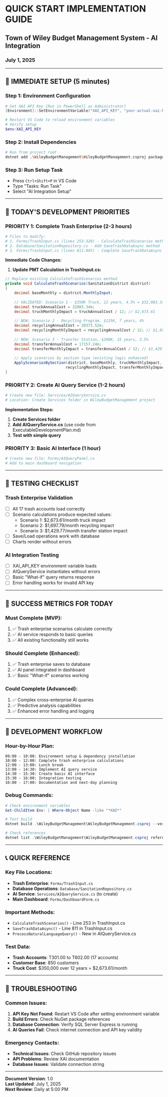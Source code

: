# QUICK START IMPLEMENTATION GUIDE
## Town of Wiley Budget Management System - AI Integration
### July 1, 2025

---

## 🚀 **IMMEDIATE SETUP (5 minutes)**

### Step 1: Environment Configuration
```powershell
# Set XAI API Key (Run in PowerShell as Administrator)
[Environment]::SetEnvironmentVariable("XAI_API_KEY", "your-actual-xai-key", "Machine")

# Restart VS Code to reload environment variables
# Verify setup
$env:XAI_API_KEY
```

### Step 2: Install Dependencies
```bash
# Run from project root
dotnet add .\WileyBudgetManagement\WileyBudgetManagement.csproj package Newtonsoft.Json
```

### Step 3: Run Setup Task
- Press `Ctrl+Shift+P` in VS Code
- Type "Tasks: Run Task"
- Select "AI Integration Setup"

---

## 📝 **TODAY'S DEVELOPMENT PRIORITIES**

### PRIORITY 1: Complete Trash Enterprise (2-3 hours)
```bash
# Files to modify:
# 1. Forms/TrashInput.cs (lines 253-320) - CalculateTrashScenarios method
# 2. Database/SanitationRepository.cs - Add SaveTrashDataAsync method
# 3. Forms/TrashInput.cs (lines 811-845) - Complete SaveTrashDataAsync
```

**Immediate Code Changes:**
1. **Update PMT Calculation in TrashInput.cs:**
```csharp
// Replace existing CalculateTrashScenarios method
private void CalculateTrashScenarios(SanitationDistrict district)
{
    decimal baseMonthly = district.MonthlyInput;
    
    // VALIDATED: Scenario 1 - $350K Truck, 12 years, 4.5% = $32,083.34/year
    decimal truckAnnualCost = 32083.34m;
    decimal truckMonthlyImpact = truckAnnualCost / 12; // $2,673.61
    
    // NEW: Scenario 2 - Recycling Program, $125K, 7 years, 4%
    decimal recyclingAnnualCost = 20373.52m;
    decimal recyclingMonthlyImpact = recyclingAnnualCost / 12; // $1,697.79
    
    // NEW: Scenario 3 - Transfer Station, $200K, 15 years, 3.5%
    decimal transferAnnualCost = 17157.24m;
    decimal transferMonthlyImpact = transferAnnualCost / 12; // $1,429.77
    
    // Apply scenarios by section type (existing logic enhanced)
    ApplyScenariosBySection(district, baseMonthly, truckMonthlyImpact, 
                           recyclingMonthlyImpact, transferMonthlyImpact);
}
```

### PRIORITY 2: Create AI Query Service (1-2 hours)
```bash
# Create new file: Services/AIQueryService.cs
# Location: Create Services folder in WileyBudgetManagement project
```

**Implementation Steps:**
1. **Create Services folder**
2. **Add AIQueryService.cs** (use code from ExecutableDevelopmentPlan.md)
3. **Test with simple query**

### PRIORITY 3: Basic AI Interface (1 hour)
```bash
# Create new file: Forms/AIQueryPanel.cs
# Add to main dashboard navigation
```

---

## 🧪 **TESTING CHECKLIST**

### Trash Enterprise Validation
- [ ] All 17 trash accounts load correctly
- [ ] Scenario calculations produce expected values:
  - Scenario 1: $2,673.61/month truck impact
  - Scenario 2: $1,697.79/month recycling impact  
  - Scenario 3: $1,429.77/month transfer station impact
- [ ] Save/Load operations work with database
- [ ] Charts render without errors

### AI Integration Testing
- [ ] XAI_API_KEY environment variable loads
- [ ] AIQueryService instantiates without errors
- [ ] Basic "What-if" query returns response
- [ ] Error handling works for invalid API key

---

## 🎯 **SUCCESS METRICS FOR TODAY**

### Must Complete (MVP):
1. ✅ Trash enterprise scenarios calculate correctly
2. ✅ AI service responds to basic queries
3. ✅ All existing functionality still works

### Should Complete (Enhanced):
1. ✅ Trash enterprise saves to database
2. ✅ AI panel integrated in dashboard
3. ✅ Basic "What-if" scenarios working

### Could Complete (Advanced):
1. ✅ Complex cross-enterprise AI queries
2. ✅ Predictive analysis capabilities
3. ✅ Enhanced error handling and logging

---

## 🔧 **DEVELOPMENT WORKFLOW**

### Hour-by-Hour Plan:
```
09:00 - 10:00: Environment setup & dependency installation
10:00 - 12:00: Complete trash enterprise calculations
12:00 - 13:00: Lunch break
13:00 - 14:30: Implement AI query service
14:30 - 15:30: Create basic AI interface
15:30 - 16:00: Integration testing
16:00 - 17:00: Documentation and next-day planning
```

### Debug Commands:
```powershell
# Check environment variables
Get-ChildItem Env: | Where-Object Name -like "*XAI*"

# Test build
dotnet build .\WileyBudgetManagement\WileyBudgetManagement.csproj --verbosity detailed

# Check references
dotnet list .\WileyBudgetManagement\WileyBudgetManagement.csproj reference
```

---

## 📞 **QUICK REFERENCE**

### Key File Locations:
- **Trash Enterprise**: `Forms/TrashInput.cs`
- **Database Operations**: `Database/SanitationRepository.cs`
- **AI Service**: `Services/AIQueryService.cs` (to create)
- **Main Dashboard**: `Forms/DashboardForm.cs`

### Important Methods:
- `CalculateTrashScenarios()` - Line 253 in TrashInput.cs
- `SaveTrashDataAsync()` - Line 811 in TrashInput.cs
- `ProcessNaturalLanguageQuery()` - New in AIQueryService.cs

### Test Data:
- **Trash Accounts**: T301.00 to T602.00 (17 accounts)
- **Customer Base**: 850 customers
- **Truck Cost**: $350,000 over 12 years = $2,673.61/month

---

## 🚨 **TROUBLESHOOTING**

### Common Issues:
1. **API Key Not Found**: Restart VS Code after setting environment variable
2. **Build Errors**: Check NuGet package references
3. **Database Connection**: Verify SQL Server Express is running
4. **AI Queries Fail**: Check internet connection and API key validity

### Emergency Contacts:
- **Technical Issues**: Check GitHub repository issues
- **API Problems**: Review XAI documentation
- **Database Issues**: Validate connection string

---

**Document Version**: 1.0  
**Last Updated**: July 1, 2025  
**Next Review**: Daily at 5:00 PM
